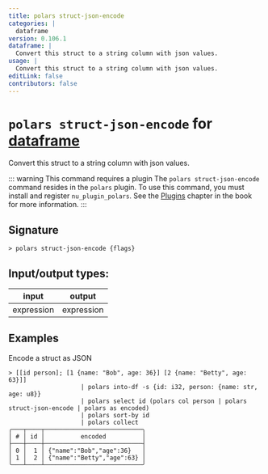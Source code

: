```yaml
---
title: polars struct-json-encode
categories: |
  dataframe
version: 0.106.1
dataframe: |
  Convert this struct to a string column with json values.
usage: |
  Convert this struct to a string column with json values.
editLink: false
contributors: false
---
```

<!-- This file is automatically generated. Please edit the command in https://github.com/nushell/nushell instead. -->

# `polars struct-json-encode` for [dataframe](/commands/categories/dataframe.md)

<div class='command-title'>Convert this struct to a string column with json values.</div>

::: warning This command requires a plugin
The `polars struct-json-encode` command resides in the `polars` plugin.
To use this command, you must install and register `nu_plugin_polars`.
See the [Plugins](/book/plugins.html) chapter in the book for more information.
:::


## Signature

```> polars struct-json-encode {flags} ```


## Input/output types:

| input      | output     |
| ---------- | ---------- |
| expression | expression |
## Examples

Encode a struct as JSON
```nu
> [[id person]; [1 {name: "Bob", age: 36}] [2 {name: "Betty", age: 63}]]
                    | polars into-df -s {id: i32, person: {name: str, age: u8}}
                    | polars select id (polars col person | polars struct-json-encode | polars as encoded)
                    | polars sort-by id
                    | polars collect
╭───┬────┬───────────────────────────╮
│ # │ id │          encoded          │
├───┼────┼───────────────────────────┤
│ 0 │  1 │ {"name":"Bob","age":36}   │
│ 1 │  2 │ {"name":"Betty","age":63} │
╰───┴────┴───────────────────────────╯

```
